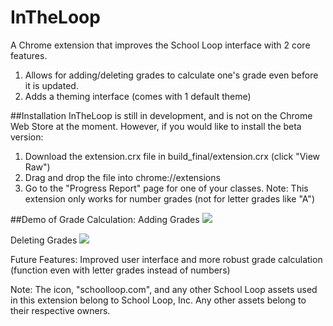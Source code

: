 # InTheLoop
A Chrome extension that improves the School Loop interface with 2 core features.   
1. Allows for adding/deleting grades to calculate one's grade even before it is updated.   
2. Adds a theming interface (comes with 1 default theme)   

##Installation
InTheLoop is still in development, and is not on the Chrome Web Store at the moment. However, if you would like to install the beta version:   

1.  Download the extension.crx file in build_final/extension.crx (click "View Raw")
2.  Drag and drop the file into chrome://extensions
3.  Go to the "Progress Report" page for one of your classes.
Note: This extension only works for number grades (not for letter grades like "A")

##Demo of Grade Calculation:
Adding Grades
![](https://i.gyazo.com/3df6057e276cac0228153a3cf29a81fa.gif)

Deleting Grades
![](https://i.gyazo.com/c58a324298bf87404d153c2f85afb485.gif)

Future Features: Improved user interface and more robust grade calculation (function even with letter grades instead of numbers)

Note: The icon, "schoolloop.com", and any other School Loop assets used in this extension belong to School Loop, Inc. Any other assets belong to their respective owners.
